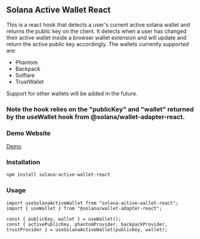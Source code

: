## Solana Active Wallet React

This is a react hook that detects a user's current active solana wallet and returns the public key on the client. It detects when a user has changed their active wallet inside a browser wallet extension and will update and return the active public key accordingly.
The wallets currently supported are:
- Phantom
- Backpack
- Solflare
- TrustWallet

Support for other wallets will be added in the future.

### Note the hook relies on the "publicKey" and "wallet" returned by the useWallet hook from @solana/wallet-adapter-react.

### Demo Website

[Demo](https://solana-active-wallet-react-demo.vercel.app/)

### Installation

```bash
npm install solana-active-wallet-react
```

### Usage

```tsx
import useSolanaActiveWallet from "solana-active-wallet-react";
import { useWallet } from "@solana/wallet-adapter-react";

const { publicKey, wallet } = useWallet();
const { activePublicKey, phantomProvider, backpackProvider, trustProvider } = useSolanaActiveWallet(publicKey, wallet);
```